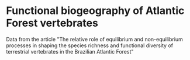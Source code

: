 # Functional biogeography of Atlantic Forest vertebrates
Data from the article "The relative role of equilibrium and non-equilibrium processes in shaping the species richness and functional diversity of terrestrial vertebrates in the Brazilian Atlantic Forest"
